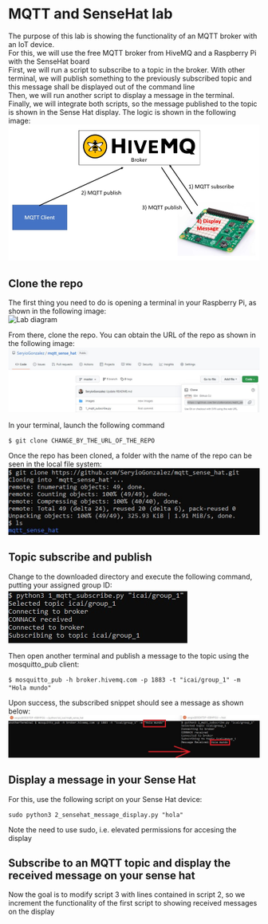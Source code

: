 # MQTT and SenseHat lab

The purpose of this lab is showing the functionality of an MQTT broker with an IoT device. <br/>
For this, we will use the free MQTT broker from HiveMQ and a Raspberry Pi with the SenseHat board<br/>
First, we will run a script to subscribe to a topic in the broker. With other terminal, we will publish something to the previously subscribed topic and this message shall be displayed out of the command line <br/>
Then, we will run another script to display a message in the terminal.<br/>
Finally, we will integrate both scripts, so the message published to the topic is shown in the Sense Hat display. The logic is shown in the following image:<br/>
![Lab diagram](images/MQTT_1.jpg "Header Image")


## Clone the repo
The first thing you need to do is opening a terminal in your Raspberry Pi, as shown in the following image:<br/>
![Lab diagram](images/MQTT_2.png "Header Image")

From there, clone the repo. You can obtain the URL of the repo as shown in the following image:<br/>
![Lab diagram](images/MQTT_3.jpg "Header Image")

In your terminal, launch the following command
```
$ git clone CHANGE_BY_THE_URL_OF_THE_REPO
```
Once the repo has been cloned, a folder with the name of the repo can be seen in the local file system:<br/>
![Lab diagram](images/MQTT_4.jpg "Header Image")


## Topic subscribe and publish
Change to the downloaded directory and execute the following command, putting your assigned group ID:<br/>
![Lab diagram](images/MQTT_5.jpg "Header Image")

Then open another terminal and publish a message to the topic using the mosquitto_pub client:

```
$ mosquitto_pub -h broker.hivemq.com -p 1883 -t "icai/group_1" -m "Hola mundo"
```

Upon success, the subscribed snippet should see a message as shown below:<br/>
![Lab diagram](images/MQTT_6.jpg "Header Image")

## Display a message in your Sense Hat
For this, use the following script on your Sense Hat device:
```
sudo python3 2_sensehat_message_display.py "hola"
```
Note the need to use sudo, i.e. elevated permissions for accesing the display

## Subscribe to an MQTT topic and display the received message on your sense hat
Now the goal is to modify script 3 with lines contained in script 2, so we increment the functionality of the first script to showing received messages on the display
